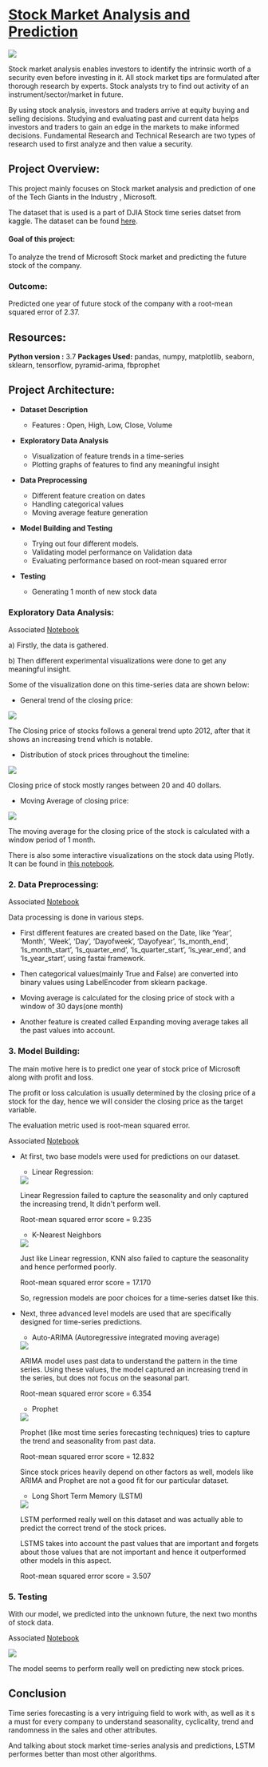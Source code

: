 # <ins>Stock Market Analysis and Prediction</ins>

<img src = 'images/stock_market_analysis.jpg'>

Stock market analysis enables investors to identify the intrinsic worth of a security even before investing in it. All stock market tips are formulated after thorough research by experts. Stock analysts try to find out activity of an instrument/sector/market in future.

By using stock analysis, investors and traders arrive at equity buying and selling decisions. Studying and evaluating past and current data helps investors and traders to gain an edge in the markets to make informed decisions. Fundamental Research and Technical Research are two types of research used to first analyze and then value a security.

## Project Overview:

This project mainly focuses on Stock market analysis and prediction of one of the Tech Giants in the Industry , Microsoft.

The dataset that is used is a part of DJIA Stock time series datset from kaggle. The dataset can be found [here](https://www.kaggle.com/szrlee/stock-time-series-20050101-to-20171231).

#### Goal of this project:

To analyze the trend of Microsoft Stock market and predicting the future stock of the company.

### Outcome: 

Predicted one year of future stock of the company with a root-mean squared error of  2.37.

## Resources:

**Python version :** 3.7
**Packages Used:** pandas, numpy, matplotlib, seaborn, sklearn, tensorflow, pyramid-arima, fbprophet

## Project Architecture:

- **Dataset Description**

    - Features : Open, High, Low, Close, Volume

- **Exploratory Data Analysis**

    - Visualization of feature trends in a time-series
    - Plotting graphs of features to find any meaningful insight

- **Data Preprocessing**

    - Different feature creation on dates
    - Handling categorical values
    - Moving average feature generation

- **Model Building and Testing**

    - Trying out four different models.
    - Validating model performance on Validation data
    - Evaluating performance based on root-mean squared error

- **Testing**

    - Generating 1 month of new stock data

### Exploratory Data Analysis:

Associated [Notebook]()

a) Firstly, the data is gathered.

b) Then different experimental visualizations were done to get any meaningful insight.

Some of the visualization done on this time-series data are shown below:

- General trend of the closing price:

<img src = 'images/close_trend.png'>

The Closing price of stocks follows a general trend upto 2012, after that it shows an increasing trend which is notable.

- Distribution of stock prices throughout the timeline:

<img src = 'images/close_dist.png'>

Closing price of stock mostly ranges between 20 and 40 dollars.

- Moving Average of closing price:

<img src = 'images/close_ma.png'>

The moving average for the closing price of the stock is calculated with a window period of 1 month.

There is also some interactive visualizations on the stock data using Plotly. It can be found in [this notebook]().


### 2. Data Preprocessing:

Associated [Notebook]()

Data processing is done in various steps.

 - First different features are created based on the Date, like ‘Year’, ‘Month’, ‘Week’, ‘Day’, ‘Dayofweek’, ‘Dayofyear’, ‘Is_month_end’, ‘Is_month_start’, ‘Is_quarter_end’, ‘Is_quarter_start’, ‘Is_year_end’, and ‘Is_year_start’, using fastai framework.

- Then categorical values(mainly True and False) are converted into binary values using LabelEncoder from sklearn package.

- Moving average is calculated for the closing price of stock with a window of 30 days(one month)

- Another feature is created called Expanding moving average takes all the past values into account.

### 3. Model Building:

The main motive here is to predict one year of stock price of Microsoft along with profit and loss.

The profit or loss calculation is usually determined by the closing price of a stock for the day, hence we will consider the closing price as the target variable.

The evaluation metric used is root-mean squared error.

Associated [Notebook]()

- At first, two base models were used for predictions on our dataset.

    - Linear Regression:

    <img src = 'images/reg_forecast.png'>

    Linear Regression failed to capture the seasonality and only captured the increasing trend, It didn't perform well.

    Root-mean squared error score = 9.235

    - K-Nearest Neighbors

    <img src = 'images/knn_forecast.png'>

    Just like Linear regression, KNN also failed to capture the seasonality and hence performed poorly.

    Root-mean squared error score = 17.170

    So, regression models are poor choices for a time-series datset like this.

- Next, three advanced level models are used that are specifically designed for time-series predictions.

    - Auto-ARIMA (Autoregressive integrated moving average)

    <img src = 'images/arima_forecast.png'>

    ARIMA model uses past data to understand the pattern in the time series. Using these values, the model captured an increasing trend in the series, but does not focus on the seasonal part.

    Root-mean squared error score = 6.354

    - Prophet

    <img src = 'images/prophet_forecast.png'>

    Prophet (like most time series forecasting techniques) tries to capture the trend and seasonality from past data.

    Root-mean squared error score = 12.832

    Since stock prices heavily depend on other factors as well,  models like ARIMA and Prophet are not a good fit for our particular dataset.

    - Long Short Term Memory (LSTM)

    <img src = 'images/lstm_forecast.png'>

    LSTM performed really well on this dataset and was actually able to predict the correct trend of the stock prices.

    LSTMS takes into account the past values that are important and forgets about those values that are not important and hence it outperformed other models in this aspect.

    Root-mean squared error score = 3.507


### 5. Testing

With our model, we predicted into the unknown future, the next two months of stock data.

Associated [Notebook]()


<img src = 'images/future_forecast.png'>

The model seems to perform really well on predicting new stock prices.


## Conclusion

Time series forecasting is a very intriguing field to work with, as well as it s a must for every company to understand seasonality, cyclicality, trend and randomness in the sales and other attributes.

And talking about stock market time-series analysis and predictions, LSTM performes better than most other algorithms.